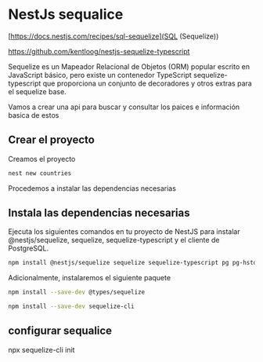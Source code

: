 # NestJs sequalice 

[https://docs.nestjs.com/recipes/sql-sequelize](SQL (Sequelize))

https://github.com/kentloog/nestjs-sequelize-typescript

Sequelize es un Mapeador Relacional de Objetos (ORM) popular escrito en JavaScript básico, pero existe un contenedor TypeScript sequelize-typescript que proporciona un conjunto de decoradores y otros extras para el sequelize base.

Vamos a crear una api para buscar y consultar los paices e información basica de estos

## Crear el proyecto

Creamos el proyecto

```bash
nest new countries
```

Procedemos a instalar las dependencias necesarias

## Instala las dependencias necesarias
Ejecuta los siguientes comandos en tu proyecto de NestJS para instalar @nestjs/sequelize, sequelize, sequelize-typescript y el cliente de PostgreSQL.

```bash
npm install @nestjs/sequelize sequelize sequelize-typescript pg pg-hstore
```

Adicionalmente, instalaremos el siguiente paquete

```bash
npm install --save-dev @types/sequelize
```
```bash
npm install --save-dev sequelize-cli
```

## configurar sequalice

npx sequelize-cli init